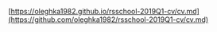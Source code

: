 [https://oleghka1982.github.io/rsschool-2019Q1-cv/cv.md](https://github.com/oleghka1982/rsschool-2019Q1-cv/cv.md)
